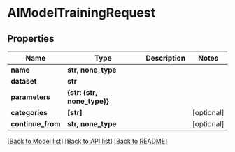 # AIModelTrainingRequest


## Properties
Name | Type | Description | Notes
------------ | ------------- | ------------- | -------------
**name** | **str, none_type** |  | 
**dataset** | **str** |  | 
**parameters** | **{str: (str, none_type)}** |  | 
**categories** | **[str]** |  | [optional] 
**continue_from** | **str, none_type** |  | [optional] 

[[Back to Model list]](../#documentation-for-models) [[Back to API list]](../#documentation-for-api-endpoints) [[Back to README]](../)


